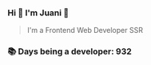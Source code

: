 ### Hi 👋 I&#39;m Juani 🦁

> I&#39;m a Frontend Web Developer SSR

### 📚 Days being a developer: 932

